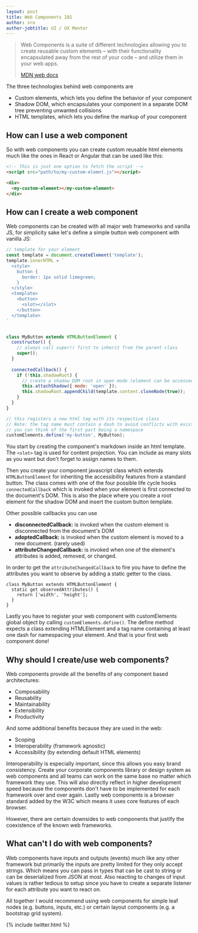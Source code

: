 ```yaml
---
layout: post
title: Web Components 101
author: sro
author-jobtitle: UI / UX Mentor
---
```


> Web Components is a suite of different technologies allowing you to create reusable custom elements – with their functionality encapsulated away from the rest of your code – and utilize them in your web apps.
>
> [MDN web docs](https://developer.mozilla.org/en-US/docs/Web/Web_Components)

The three technologies behind web components are

* Custom elements, which lets you define the behavior of your component
* Shadow DOM, which encapsulates your component in a separate DOM tree preventing unwanted collisions
* HTML templates, which lets you define the markup of your component

## How can I use a web component

So with web components you can create custom reusable html elements much like the ones in React or Angular that can be used like this:
```html
<!-- This is just one option to fetch the script -->
<script src="path/to/my-custom-elemnt.js"></script>

<div>
  <my-custom-element></my-custom-element>
</div>
```

## How can I create a web component

Web components can be created with all major web frameworks and vanilla JS, for simplicity sake
let's define a simple button web component with vanilla JS:

```javascript
// template for your element
const template = document.createElement('template');
template.innerHTML = `
  <style>
    button {
      border: 1px solid limegreen;
    }
  </style>
  <template>
    <button>
      <slot></slot>
    </button>
  </template>
`


class MyButton extends HTMLButtonElement {
  constructor() {
    // always call super() first to inherit from the parent class
    super();
  }
  
  connectedCallback() {
    if (!this.shadowRoot) {
      // create a shadow DOM root in open mode (element can be accessed from outside) and attach your template to it
      this.attachShadow({ mode: 'open' });
      this.shadowRoot.appendChild(template.content.cloneNode(true));
    }
  }
}

// this registers a new html tag with its respective class
// Note: the tag name must contain a dash to avoid conflicts with existing elements
// you can think of the first part being a namespace
customElements.define('my-button', MyButton);
```

You start by creating the component's markdown inside an html template. The `<slot>` tag is used for content projection. You can include as many slots as you want but don't forget to assign names to them.

Then you create your component javascript class which extends `HTMLButtonElement` for inheriting the accessibility features from a standard button. The class comes with one of the four possible life cycle hooks `connectedCallback` which is invoked when your element is first connected to the document's DOM. This is also the place where you create a root element for the shadow DOM and insert the custom button template.

Other possible callbacks you can use
* **disconnectedCallback:** is invoked when the custom element is disconnected from the document's DOM
* **adoptedCallback:** is invoked when the custom element is moved to a new document. (rarely used)
* **attributeChangedCallback:** is invoked when one of the element's attributes is added, removed, or changed.

In order to get the `attributeChangedCallback` to fire you have to define the attributes you want to observe by adding a static getter to the class.

```
class MyButton extends HTMLButtonElement {
  static get observedAttributes() {
    return ['width', 'height'];
  }
}
```

Lastly you have to register your web component with customElements global object by calling `customElements.define()`. The define method expects a class extending HTMLElement and a tag name containing at least one dash for namespacing your element.
And that is your first web component done!

## Why should I create/use web components?

Web components provide all the benefits of any component based architectures:
* Composability
* Reusability
* Maintainability
* Extensibility
* Productivity

And some additional benefits because they are used in the web:
* Scoping
* Interoperability (framework agnostic)
* Accessibility (by extending default HTML elements)

Interoperability is especially important, since this allows you easy brand consistency. Create your corporate components library or design system as web components
and all teams can work on the same base no matter which framework they use. This will also directly reflect in higher development speed because
the components don't have to be implemented for each framework over and over again.
Lastly web components is a browser standard added by the W3C which means it uses core features of each browser.

However, there are certain downsides to web components that justify the coexistence of the known web frameworks.

## What can't I do with web components?

Web components have inputs and outputs (events) much like any other framework but primarily the inputs are pretty limited for they only
accept strings. Which means you can pass in types that can be cast to string or can be deserialized from JSON at most.
Also reacting to changes of input values is rather tedious to setup since you have to create a separate listener for each attribute you want to react on.

All together I would recommend using web components for simple leaf nodes (e.g. buttons, inputs, etc.) or certain layout components (e.g. a bootstrap grid system).

{% include twitter.html %}
